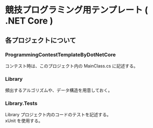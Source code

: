 # 競技プログラミング用テンプレート ( .NET Core )

## 各プロジェクトについて

### ProgrammingContestTemplateByDotNetCore

コンテスト時は、このプロジェクト内の MainClass.cs に記述する。

### Library

頻出するアルゴリズムや、データ構造を用意しておく。

### Library.Tests

Library プロジェクト内のコードのテストを記述する。  
xUnit を使用する。
